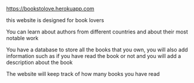 https://bookstolove.herokuapp.com

this website is designed for book lovers

You can learn about authors from different countries and about their most notable work

You have a database to store all the books that you own, you will also add information such as if you have read the book or not
and you will add a description about the book

The website will keep track of how many books you have read

